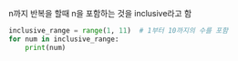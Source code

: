 n까지 반복을 할때 n을 포함하는 것을 inclusive라고 함
```python
inclusive_range = range(1, 11)  # 1부터 10까지의 수를 포함
for num in inclusive_range:
    print(num)
``` 